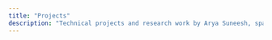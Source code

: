 ```yaml
---
title: "Projects"
description: "Technical projects and research work by Arya Suneesh, spanning AI/ML, quantum computing, and digital education."
---
```

